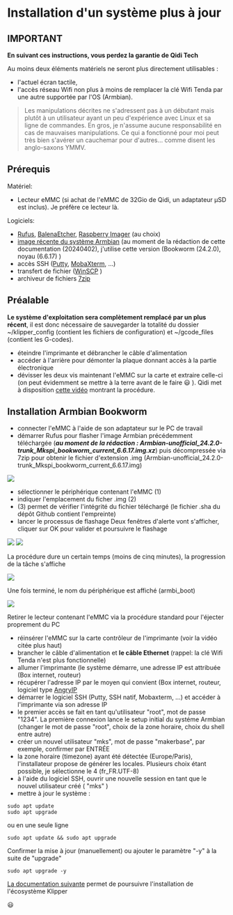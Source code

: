 # Installation d'un système plus à jour

## IMPORTANT

**En suivant ces instructions, vous perdez la garantie de Qidi Tech**

Au moins deux éléments matériels ne seront plus directement utilisables :
- l'actuel écran tactile,
- l'accès réseau Wifi non plus à moins de remplacer la clé Wifi Tenda par une autre supportée par l'OS (Armbian).

> Les manipulations décrites ne s'adressent pas à un débutant mais plutôt à un utilisateur ayant un peu d'expérience avec Linux et sa ligne de commandes.
En gros, je n'assume aucune responsabilité en cas de mauvaises manipulations. Ce qui a fonctionné pour moi peut très bien s'avérer un cauchemar pour d'autres… comme disent les anglo-saxons YMMV.

## Prérequis

Matériel:

- Lecteur eMMC (si achat de l'eMMC de 32Gio de Qidi, un adaptateur μSD est inclus). Je préfère ce lecteur là.

Logiciels:
- [Rufus](https://rufus.ie/fr/), [BalenaEtcher](https://etcher.balena.io/), [Raspberry Imager](https://www.raspberrypi.com/software/) (au choix)
- [image récente du système Armbian](https://github.com/redrathnure/armbian-mkspi/releases/tag/mkspi%2F0.3.4-24.2.0-trunk) (au moment de la rédaction de  cette documentation (20240402), j'utilise cette version (Bookworm (24.2.0), noyau (6.6.17) )
- accès SSH ([Putty](https://putty.org/), [MobaXterm](https://mobaxterm.mobatek.net/), …)
- transfert de fichier ([WinSCP](https://winscp.net/eng/index.php) )
- archiveur de fichiers [7zip](https://7-zip.org/) 

## Préalable

**Le système d'exploitation sera complètement remplacé par un plus récent**, il est donc nécessaire de sauvegarder la totalité du dossier ~/klipper_config (contient les fichiers de configuration) et ~/gcode_files (contient les G-codes).

- éteindre l'imprimante et débrancher le câble d'alimentation
- accéder à l'arrière pour démonter la plaque donnant accès à la partie électronique
- dévisser les deux vis maintenant l'eMMC sur la carte et extraire celle-ci (on peut évidemment se mettre à la terre avant de le faire :smiley: ). Qidi met à disposition [cette vidéo](https://drive.google.com/drive/folders/1EPYKbYz4ecUIf17z5wtP-jDAOPeDkXJP) montrant la procédure.


## Installation Armbian Bookworm

- connecter l'eMMC à l'aide de son adaptateur sur le PC de travail
- démarrer Rufus pour flasher l'image Armbian précédemment téléchargée (***au moment de la rédaction : Armbian-unofficial_24.2.0-trunk_Mkspi_bookworm_current_6.6.17.img.xz***) puis décompressée via 7zip pour obtenir le fichier d'extension .img (Armbian-unofficial_24.2.0-trunk_Mkspi_bookworm_current_6.6.17.img)

![](../Images/rufus-1.jpg)

  * sélectionner le périphérique contenant l'eMMC (1)
  * indiquer l'emplacement du ficher .img (2)
  * (3) permet de vérifier l'intégrité du fichier téléchargé (le fichier .sha du dépôt Github contient l'empreinte)
  * lancer le processus de flashage
Deux fenêtres d'alerte vont s'afficher, cliquer sur OK pour valider et poursuivre le flashage

![](../Images/rufus-2.jpg)
![](../Images/rufus-3.jpg)

La procédure dure un certain temps (moins de cinq minutes), la progression de la tâche s'affiche

![](../Images/rufus-4.jpg)

Une fois terminé, le nom du périphérique est affiché (armbi_boot)

![](../Images/rufus-5.jpg)

Retirer le lecteur contenant l'eMMC via la procédure standard pour l'éjecter proprement du PC 

- réinsérer l'eMMC sur la carte contrôleur de l'imprimante (voir la vidéo citée plus haut)
- brancher le câble d'alimentation et **le câble Ethernet** (rappel: la clé Wifi Tenda n'est plus fonctionnelle)
- allumer l'imprimante (le système démarre, une adresse IP est attribuée (Box internet, routeur)
- récupérer l'adresse IP par le moyen qui convient (Box internet, routeur, logiciel type [AngryIP](https://angryip.org/)
- démarrer le logiciel SSH (Putty, SSH natif, Mobaxterm, …) et accéder à l'imprimante via son adresse IP
- le premier accès se fait en tant qu'utilisateur "root", mot de passe "1234". La première connexion lance le setup initial du systéme Armbian (changer le mot de passe "root", choix de la zone horaire, choix du shell entre autre)
- créer un nouvel utilisateur "mks", mot de passe "makerbase", par exemple, confirmer par ENTRÉE
- la zone horaire (timezone) ayant été détectée (Europe/Paris), l'installateur propose de générer les locales. Plusieurs choix étant possible, je sélectionne le 4 (fr_FR.UTF-8)
- à l'aide du logiciel SSH, ouvrir une nouvelle session en tant que le nouvel utilisateur créé ( "mks" )
- mettre à jour le système :

```
sudo apt update
sudo apt upgrade
```
ou en une seule ligne
```
sudo apt update && sudo apt upgrade
```
Confirmer la mise à jour (manuellement) ou ajouter le paramètre "-y" à la suite de "upgrade" 
```
sudo apt upgrade -y
```

[La documentation suivante](./installation-ecosysteme-klipper.md) permet de poursuivre l'installation de l'écosystème Klipper

:smiley:
